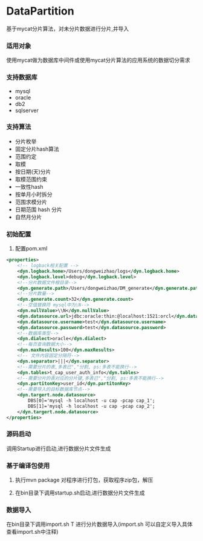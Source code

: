 # DataPartition
基于mycat分片算法，对未分片数据进行分片,并导入
### 适用对象
使用mycat做为数据库中间件或使用mycat分片算法的应用系统的数据切分需求
### 支持数据库
+ mysql
+ oracle
+ db2
+ sqlserver

### 支持算法
+ 分片枚举
+ 固定分片hash算法
+ 范围约定
+ 取模
+ 按日期(天)分片
+ 取模范围约束
+ 一致性hash
+ 按单月小时拆分
+ 范围求模分片
+ 日期范围 hash 分片
+ 自然月分片

### 初始配置
1. 配置pom.xml
```xml
<properties>
    <!-- logback相关配置 -->
    <dyn.logback.home>/Users/dongweizhao/logs</dyn.logback.home>
    <dyn.logback.level>debug</dyn.logback.level>
    <!--分片数据文件根目录-->
    <dyn.generate.path>/Users/dongweizhao/DM_generate</dyn.generate.path>
    <!--分片数量-->
    <dyn.generate.count>32</dyn.generate.count>
    <!--空值替换符 mysql中为\N-->
    <dyn.nullValue>\\N</dyn.nullValue>
    <dyn.datasource.url>jdbc:oracle:thin:@localhost:1521:orcl</dyn.datasource.url>
    <dyn.datasource.username>test</dyn.datasource.username>
    <dyn.datasource.password>test</dyn.datasource.password>
    <!--数据库类型-->
    <dyn.dialect>oracle</dyn.dialect>
    <!--每页查询数据大小-->
    <dyn.maxResults>100</dyn.maxResults>
    <!-- 文件内容固定分隔符-->
    <dyn.separator>|||</dyn.separator>
    <!--需要分片的表,多表已","分割, ps:多表不能换行-->
    <dyn.tables>t_cap_user_auth_info</dyn.tables>
    <!--需要分片的表对应的分片键,多表已","分割, ps:多表不能换行-->
    <dyn.partitonKey>user_id</dyn.partitonKey>
    <!--需要导入的目标数据库节点-->
    <dyn.targert.node.datasource>
        DBS[0]='mysql -h localhost -u cap -pcap cap_1';
        DBS[1]='mysql -h localhost -u cap -pcap cap_2';
    </dyn.targert.node.datasource>
</properties>
```

### 源码启动

  调用Startup进行启动,进行数据分片文件生成

### 基于编译包使用
1.  执行mvn package 对程序进行打包，获取程序zip包，解压

2. 在bin目录下调用startup.sh启动,进行数据分片文件生成

### 数据导入
在bin目录下调用import.sh T 进行分片数据导入(import.sh 可以自定义导入具体查看import.sh中注释)
